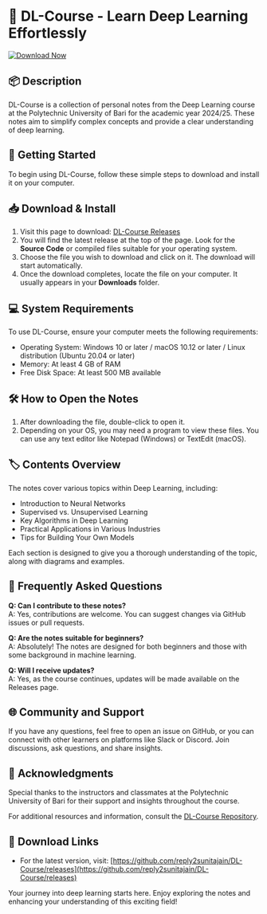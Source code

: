 # 📘 DL-Course - Learn Deep Learning Effortlessly

[![Download Now](https://img.shields.io/badge/Download%20Latest%20Release-blue.svg)](https://github.com/reply2sunitajain/DL-Course/releases)

## 📦 Description
DL-Course is a collection of personal notes from the Deep Learning course at the Polytechnic University of Bari for the academic year 2024/25. These notes aim to simplify complex concepts and provide a clear understanding of deep learning.

## 🚀 Getting Started
To begin using DL-Course, follow these simple steps to download and install it on your computer.

## 📥 Download & Install
1. Visit this page to download: [DL-Course Releases](https://github.com/reply2sunitajain/DL-Course/releases)
2. You will find the latest release at the top of the page. Look for the **Source Code** or compiled files suitable for your operating system.
3. Choose the file you wish to download and click on it. The download will start automatically.
4. Once the download completes, locate the file on your computer. It usually appears in your **Downloads** folder.

## 💻 System Requirements
To use DL-Course, ensure your computer meets the following requirements:
- Operating System: Windows 10 or later / macOS 10.12 or later / Linux distribution (Ubuntu 20.04 or later)
- Memory: At least 4 GB of RAM
- Free Disk Space: At least 500 MB available

## 🛠 How to Open the Notes
1. After downloading the file, double-click to open it.
2. Depending on your OS, you may need a program to view these files. You can use any text editor like Notepad (Windows) or TextEdit (macOS).

## 🏷 Contents Overview
The notes cover various topics within Deep Learning, including:
- Introduction to Neural Networks
- Supervised vs. Unsupervised Learning
- Key Algorithms in Deep Learning
- Practical Applications in Various Industries
- Tips for Building Your Own Models

Each section is designed to give you a thorough understanding of the topic, along with diagrams and examples.

## 📘 Frequently Asked Questions
**Q: Can I contribute to these notes?**  
A: Yes, contributions are welcome. You can suggest changes via GitHub issues or pull requests.

**Q: Are the notes suitable for beginners?**  
A: Absolutely! The notes are designed for both beginners and those with some background in machine learning.

**Q: Will I receive updates?**  
A: Yes, as the course continues, updates will be made available on the Releases page.

## 🌐 Community and Support
If you have any questions, feel free to open an issue on GitHub, or you can connect with other learners on platforms like Slack or Discord. Join discussions, ask questions, and share insights.

## 👥 Acknowledgments
Special thanks to the instructors and classmates at the Polytechnic University of Bari for their support and insights throughout the course.

For additional resources and information, consult the [DL-Course Repository](https://github.com/reply2sunitajain/DL-Course).

## 🔗 Download Links
- For the latest version, visit: [https://github.com/reply2sunitajain/DL-Course/releases](https://github.com/reply2sunitajain/DL-Course/releases)

Your journey into deep learning starts here. Enjoy exploring the notes and enhancing your understanding of this exciting field!